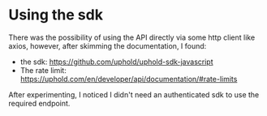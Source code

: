 # Using the sdk

There was the possibility of using the API directly via some http client like axios, however, after
skimming the documentation, I found:

- the sdk: <https://github.com/uphold/uphold-sdk-javascript>
- The rate limit: <https://uphold.com/en/developer/api/documentation/#rate-limits>

After experimenting, I noticed I didn't need an authenticated sdk to use the required endpoint.
